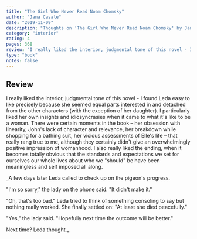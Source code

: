 ```yaml
---
title: "The Girl Who Never Read Noam Chomsky"
author: "Jana Casale"
date: "2019-11-09"
description: "Thoughts on 'The Girl Who Never Read Noam Chomsky' by Jana Casale."
category: "interior"
rating: 4
pages: 368
review: "I really liked the interior, judgmental tone of this novel - I found Leda easy to like precisely because she seemed equal parts interested in and detached from the other characters (with the exception of her daughter). I particularly liked her own insights and idiosyncrasies when it came to what it's like to be a woman. There were certain moments in the book – her obsession with linearity, John's lack of character and relevance, her breakdown while shopping for a bathing suit, her vicious assessments of Elle's life – that really rang true to me, although they certainly didn't give an overwhelmingly positive impression of womanhood. I also really liked the ending, when it becomes totally obvious that the standards and expectations we set for ourselves our whole lives about who we 'should' be have been meaningless and self imposed all along.<br/><br/><i>A few days later Leda called to check up on the pigeon's progress.<br/>'I'm so sorry,' the lady on the phone said. 'It didn't make it.'<br/>'Oh, that's too bad.' Leda tried to think of something consoling to say but nothing really worked. She finally settled on: 'At least she died peacefully.'<br/>'Yes,' the lady said. 'Hopefully next time the outcome will be better.'<br/>Next time? Leda thought.</i>"
type: "book"
notes: false
---
```


## Review

I really liked the interior, judgmental tone of this novel - I found Leda easy to like precisely because she seemed equal parts interested in and detached from the other characters (with the exception of her daughter). I particularly liked her own insights and idiosyncrasies when it came to what it's like to be a woman. There were certain moments in the book – her obsession with linearity, John's lack of character and relevance, her breakdown while shopping for a bathing suit, her vicious assessments of Elle's life – that really rang true to me, although they certainly didn't give an overwhelmingly positive impression of womanhood. I also really liked the ending, when it becomes totally obvious that the standards and expectations we set for ourselves our whole lives about who we "should" be have been meaningless and self imposed all along.

\_A few days later Leda called to check up on the pigeon's progress.

"I'm so sorry," the lady on the phone said. "It didn't make it."

"Oh, that's too bad." Leda tried to think of something consoling to say but nothing really worked. She finally settled on: "At least she died peacefully."

"Yes," the lady said. "Hopefully next time the outcome will be better."

Next time? Leda thought.\_
